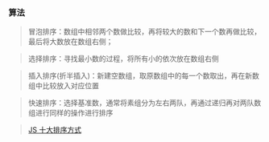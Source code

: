 <!--
 * @Author: your name
 * @Date: 2021-03-04 21:17:08
 * @LastEditTime: 2021-03-04 21:17:49
 * @LastEditors: Please set LastEditors
 * @Description: In User Settings Edit
 * @FilePath: \知识点梳理\JS-PARK\JavaScript\算法\README.md
-->

### 算法

> 冒泡排序：数组中相邻两个数做比较，再将较大的数和下一个数再做比较，最后将大数放在数组右侧；

> 选择排序：寻找最小数的过程，将所有小的依次放在数组右侧

> 插入排序(折半插入)：新建空数组，取原数组中的每一个数取出，再在新数组中比较放入对应位置

> 快速排序：选择基准数，通常将素组分为左右两队，再通过递归再对两队数组进行同样的操作进行排序

> [JS 十大排序方式](https://www.cnblogs.com/AlbertP/p/10847627.html)